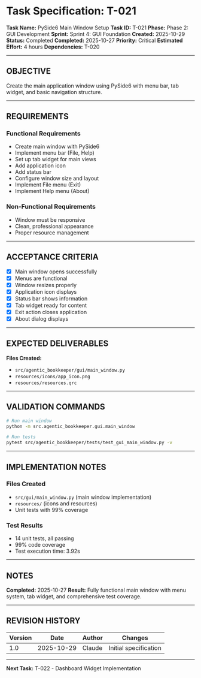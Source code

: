 # Task Specification: T-021

**Task Name:** PySide6 Main Window Setup
**Task ID:** T-021
**Phase:** Phase 2: GUI Development
**Sprint:** Sprint 4: GUI Foundation
**Created:** 2025-10-29
**Status:** Completed
**Completed:** 2025-10-27
**Priority:** Critical
**Estimated Effort:** 4 hours
**Dependencies:** T-020

---

## OBJECTIVE

Create the main application window using PySide6 with menu bar, tab widget, and basic navigation structure.

---

## REQUIREMENTS

### Functional Requirements

- Create main window with PySide6
- Implement menu bar (File, Help)
- Set up tab widget for main views
- Add application icon
- Add status bar
- Configure window size and layout
- Implement File menu (Exit)
- Implement Help menu (About)

### Non-Functional Requirements

- Window must be responsive
- Clean, professional appearance
- Proper resource management

---

## ACCEPTANCE CRITERIA

- [x] Main window opens successfully
- [x] Menus are functional
- [x] Window resizes properly
- [x] Application icon displays
- [x] Status bar shows information
- [x] Tab widget ready for content
- [x] Exit action closes application
- [x] About dialog displays

---

## EXPECTED DELIVERABLES

**Files Created:**

- `src/agentic_bookkeeper/gui/main_window.py`
- `resources/icons/app_icon.png`
- `resources/resources.qrc`

---

## VALIDATION COMMANDS

```bash
# Run main window
python -m src.agentic_bookkeeper.gui.main_window

# Run tests
pytest src/agentic_bookkeeper/tests/test_gui_main_window.py -v
```

---

## IMPLEMENTATION NOTES

### Files Created

- `src/gui/main_window.py` (main window implementation)
- `resources/` (icons and resources)
- Unit tests with 99% coverage

### Test Results

- 14 unit tests, all passing
- 99% code coverage
- Test execution time: 3.92s

---

## NOTES

**Completed:** 2025-10-27
**Result:** Fully functional main window with menu system, tab widget, and comprehensive test coverage.

---

## REVISION HISTORY

| Version | Date       | Author | Changes                    |
|---------|------------|--------|-----------------------------|
| 1.0     | 2025-10-29 | Claude | Initial specification       |

---

**Next Task:** T-022 - Dashboard Widget Implementation
